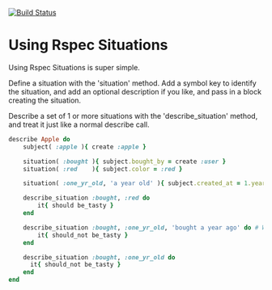 [![Build Status](https://travis-ci.org/brett-richardson/rspec-situations.png?branch=master)](https://travis-ci.org/brett-richardson/rspec-situations)

Using Rspec Situations
======================

Using Rspec Situations is super simple.


Define a situation with the 'situation' method.
Add a symbol key to identify the situation, and add an optional description if you like, and pass in a block creating the situation.


Describe a set of 1 or more situations with the 'describe_situation' method, and treat it just like a normal describe call.


```ruby
describe Apple do
    subject( :apple ){ create :apple }

    situation( :bought ){ subject.bought_by = create :user }
    situation( :red    ){ subject.color = :red }

    situation( :one_yr_old, 'a year old' ){ subject.created_at = 1.years.ago } # With optional description

    describe_situation :bought, :red do
        it{ should be_tasty }
    end

    describe_situation :bought, :one_yr_old, 'bought a year ago' do # With optional description
        it{ should_not be_tasty }
    end

    describe_situation :bought, :one_yr_old do
      it{ should_not be_tasty }
    end
end
```
